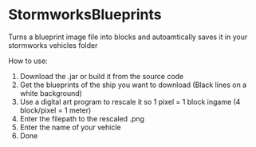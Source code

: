 # StormworksBlueprints
Turns a blueprint image file into blocks and autoamtically saves it in your stormworks vehicles folder

How to use:
1. Download the .jar or build it from the source code
2. Get the blueprints of the ship you want to download (Black lines on a white background)
3. Use a digital art program to rescale it so 1 pixel = 1 block ingame (4 block/pixel = 1 meter)
4. Enter the filepath to the rescaled .png
5. Enter the name of your vehicle
6. Done
